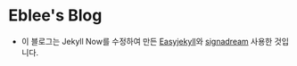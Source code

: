 # Eblee's Blog

* 이 블로그는 Jekyll Now를 수정하여 만든 [Easyjekyll](http://halryang.net/Jekyll-Blogging-For-Beginners/)와 [signadream](http://github.com/sigmadream/sigmadream.github.io) 사용한 것입니다. 
